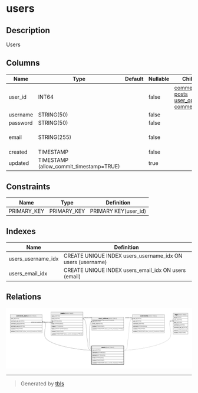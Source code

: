 # users

## Description

Users

## Columns

| Name | Type | Default | Nullable | Children | Parents | Comment |
| ---- | ---- | ------- | -------- | -------- | ------- | ------- |
| user_id | INT64 |  | false | [comment_stars](comment_stars.md) [posts](posts.md) [user_options](user_options.md) [comments](comments.md) [logs](logs.md) |  |  |
| username | STRING(50) |  | false |  |  |  |
| password | STRING(50) |  | false |  |  |  |
| email | STRING(255) |  | false |  |  | Email address as login id. ex. user@example.com |
| created | TIMESTAMP |  | false |  |  |  |
| updated | TIMESTAMP (allow_commit_timestamp=TRUE) |  | true |  |  |  |

## Constraints

| Name | Type | Definition |
| ---- | ---- | ---------- |
| PRIMARY_KEY | PRIMARY_KEY | PRIMARY KEY(user_id) |

## Indexes

| Name | Definition |
| ---- | ---------- |
| users_username_idx | CREATE UNIQUE INDEX users_username_idx ON users (username) |
| users_email_idx | CREATE UNIQUE INDEX users_email_idx ON users (email) |

## Relations

![er](users.png)

---

> Generated by [tbls](https://github.com/k1LoW/tbls)
